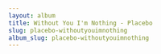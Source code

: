 ```yaml
---
layout: album
title: Without You I'm Nothing - Placebo
slug: placebo-withoutyouimnothing
album_slug: placebo-withoutyouimnothing
---
```

